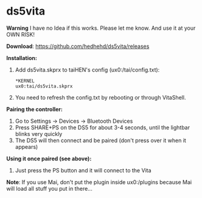 # ds5vita
**Warning**
I have no Idea if this works. Please let me know. And use it at your OWN RISK!

**Download**: https://github.com/hedhehd/ds5vita/releases

**Installation:**

1. Add ds5vita.skprx to taiHEN's config (ux0:/tai/config.txt):
	```
	*KERNEL
	ux0:tai/ds5vita.skprx
	```
2. You need to refresh the config.txt by rebooting or through VitaShell.

**Pairing the controller:**

1. Go to Settings -> Devices -> Bluetooth Devices
2. Press SHARE+PS on the DS5 for about 3-4 seconds, until the lightbar blinks very quickly
3. The DS5 will then connect and be paired (don't press over it when it appears)

**Using it once paired (see above):**
1. Just press the PS button and it will connect to the Vita

**Note**: If you use Mai, don't put the plugin inside ux0:/plugins because Mai will load all stuff you put in there...
